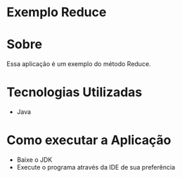 # Exemplo Reduce

# Sobre
Essa aplicação é um exemplo do método Reduce.

# Tecnologias Utilizadas
* Java

# Como executar a Aplicação
* Baixe o JDK
* Execute o programa através da IDE de sua preferência
